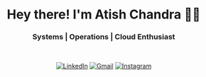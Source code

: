 <h1 align="center"> Hey there! I'm Atish Chandra 👨‍💻 </h1>

<h3 align="center">  Systems | Operations | Cloud Enthusiast </h3> <br>

<p align="center"> 
<a href="https://www.linkedin.com/in/atishchandra/"><img alt="LinkedIn" src="https://img.shields.io/badge/LinkedIn-Let's%20Connect-blue"></a>
<a href="https://www.linkedin.com/in/atishchandra/"><img alt="Gmail" src="https://img.shields.io/badge/Gmail-Shoot%20%20me%20a%20Mail-red"></a>
<a href="mailto:atishchandra2000@gmail.com"><img alt="Instagram" src="https://img.shields.io/badge/Instagram-Let's%20Chat-orange"></a>
</p>


